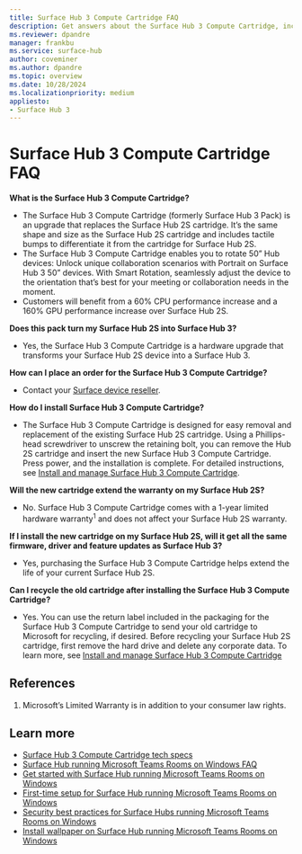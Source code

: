 ```yaml
---
title: Surface Hub 3 Compute Cartridge FAQ 
description: Get answers about the Surface Hub 3 Compute Cartridge, including installation, features, upgrades, and recycling of the old cartridge 
ms.reviewer: dpandre
manager: frankbu
ms.service: surface-hub
author: coveminer
ms.author: dpandre
ms.topic: overview
ms.date: 10/28/2024
ms.localizationpriority: medium
appliesto:
- Surface Hub 3
---
```


# Surface Hub 3 Compute Cartridge FAQ

**What is the Surface Hub 3 Compute Cartridge?**

- The Surface Hub 3 Compute Cartridge (formerly Surface Hub 3 Pack) is an upgrade that replaces the Surface Hub 2S cartridge. It’s the same shape and size as the Surface Hub 2S cartridge and includes tactile bumps to differentiate it from the cartridge for Surface Hub 2S.
- The Surface Hub 3 Compute Cartridge enables you to rotate 50” Hub devices: Unlock unique collaboration scenarios with Portrait on Surface Hub 3 50” devices. With Smart Rotation, seamlessly adjust the device to the orientation that’s best for your meeting or collaboration needs in the moment.
- Customers will benefit from a 60% CPU performance increase and a 160% GPU performance increase over Surface Hub 2S.

**Does this pack turn my Surface Hub 2S into Surface Hub 3?**

- Yes, the Surface Hub 3 Compute Cartridge is a hardware upgrade that transforms your Surface Hub 2S device into a Surface Hub 3.

**How can I place an order for the Surface Hub 3 Compute Cartridge?**

- Contact your [Surface device reseller](https://www.microsoft.com/surface/business/where-to-buy-microsoft-surface#DEVICESRESELLERS).

**How do I install Surface Hub 3 Compute Cartridge?**

- The Surface Hub 3 Compute Cartridge is designed for easy removal and replacement of the existing Surface Hub 2S cartridge. Using a Phillips-head screwdriver to unscrew the retaining bolt, you can remove the Hub 2S cartridge and insert the new Surface Hub 3 Compute Cartridge. Press power, and the installation is complete. For detailed instructions, see [Install and manage Surface Hub 3 Compute Cartridge](install-manage-surface-hub-3-compute-cartridge.md).

**Will the new cartridge extend the warranty on my Surface Hub 2S?**

- No. Surface Hub 3 Compute Cartridge comes with a 1-year limited hardware warranty<sup>1</sup> and does not affect your Surface Hub 2S warranty.

**If I install the new cartridge on my Surface Hub 2S, will it get all the same firmware, driver and feature updates as Surface Hub 3?**

- Yes, purchasing the Surface Hub 3 Compute Cartridge helps extend the life of your current Surface Hub 2S.

**Can I recycle the old cartridge after installing the Surface Hub 3 Compute Cartridge?**

- Yes. You can use the return label included in the packaging for the Surface Hub 3 Compute Cartridge to send your old cartridge to Microsoft for recycling, if desired. Before recycling your Surface Hub 2S cartridge, first remove the hard drive and delete any corporate data. To learn more, see [Install and manage Surface Hub 3 Compute Cartridge](install-manage-surface-hub-3-compute-cartridge.md)

## References

1. Microsoft’s Limited Warranty is in addition to your consumer law rights.

## Learn more

- [Surface Hub 3 Compute Cartridge tech specs](surface-hub-3-compute-cartridge-techspecs.md)
- [Surface Hub running Microsoft Teams Rooms on Windows FAQ](surface-hub-3-faq.md)
- [Get started with Surface Hub running Microsoft Teams Rooms on Windows](surface-hub-3-get-started.md)
- [First-time setup for Surface Hub running Microsoft Teams Rooms on Windows](first-run-program-surface-hub-3.md)
- [Security best practices for Surface Hubs running Microsoft Teams Rooms on Windows](surface-hub-3-security.md)
- [Install wallpaper on Surface Hub running Microsoft Teams Rooms on Windows](install-wallpaper-surface-hub.md)